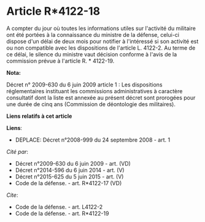 # Article R*4122-18

A compter du jour où toutes les informations utiles sur l'activité du militaire ont été portées à la connaissance du ministre
de la défense, celui-ci dispose d'un délai de deux mois pour notifier à l'intéressé si son activité est ou non compatible
avec les dispositions de l'article L. 4122-2. Au terme de ce délai, le silence du ministre vaut décision conforme à l'avis de
la commission prévue à l'article R. * 4122-19.

**Nota:**

Décret n° 2009-630 du 6 juin 2009 article 1 : Les dispositions réglementaires instituant les commissions administratives à
caractère consultatif dont la liste est annexée au présent décret sont prorogées pour une durée de cinq ans (Commission de
déontologie des militaires).

**Liens relatifs à cet article**

**Liens**:

  - DEPLACE: Décret n°2008-999 du 24 septembre 2008 - art. 1

_Cité par_:

  - Décret n°2009-630 du 6 juin 2009 - art. (VD)
  - Décret n°2014-596 du 6 juin 2014 - art. (V)
  - Décret n°2015-625 du 5 juin 2015 - art. (V)
  - Code de la défense. - art. R*4122-17 (VD)

_Cite_:

  - Code de la défense. - art. L4122-2
  - Code de la défense. - art. R*4122-19
